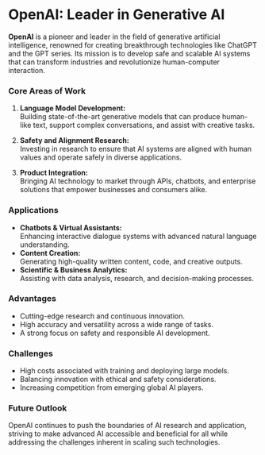 # OpenAI: Leader in Generative AI

**OpenAI** is a pioneer and leader in the field of generative artificial intelligence, renowned for creating breakthrough technologies like ChatGPT and the GPT series. Its mission is to develop safe and scalable AI systems that can transform industries and revolutionize human-computer interaction.

### Core Areas of Work

1. **Language Model Development:**  
   Building state-of-the-art generative models that can produce human-like text, support complex conversations, and assist with creative tasks.

2. **Safety and Alignment Research:**  
   Investing in research to ensure that AI systems are aligned with human values and operate safely in diverse applications.

3. **Product Integration:**  
   Bringing AI technology to market through APIs, chatbots, and enterprise solutions that empower businesses and consumers alike.

### Applications

- **Chatbots & Virtual Assistants:**  
  Enhancing interactive dialogue systems with advanced natural language understanding.
- **Content Creation:**  
  Generating high-quality written content, code, and creative outputs.
- **Scientific & Business Analytics:**  
  Assisting with data analysis, research, and decision-making processes.

### Advantages

- Cutting-edge research and continuous innovation.
- High accuracy and versatility across a wide range of tasks.
- A strong focus on safety and responsible AI development.

### Challenges

- High costs associated with training and deploying large models.
- Balancing innovation with ethical and safety considerations.
- Increasing competition from emerging global AI players.

### Future Outlook

OpenAI continues to push the boundaries of AI research and application, striving to make advanced AI accessible and beneficial for all while addressing the challenges inherent in scaling such technologies.
